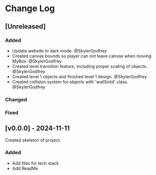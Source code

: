 
# Change Log
 
## [Unreleased]
 
### Added
- Update website to dark mode. @SkylerGodfrey
- Created canvas bounds so player can not leave canvas when moving MyBox. @SkylerGodfrey
- Created level transition feature, including proper scaling of objects. @SkylerGodfrey
- Created level 1 objects and finished level 1 design. @SkylerGodfrey
- Created collision system for objects with 'wallSolid' class. @SkylerGodfrey
 
### Changed
 
### Fixed
 
## [v0.0.0] - 2024-11-11
  
Created skeleton of project. 
 
### Added
  - Add files for tech stack.
  - Add ReadMe